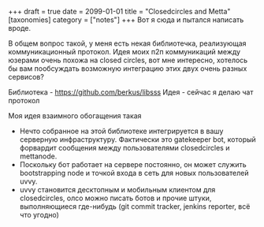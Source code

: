 +++
draft = true
date = 2099-01-01
title = "Closedcircles and Metta"
[taxonomies]
category = ["notes"]
+++
Вот я сюда и пытался написать вроде.

В общем вопрос такой, у меня есть некая библиотечка, реализующая коммуникационный протокол. Идея моих п2п коммуникаций между юзерами очень похожа на closed circles, вот мне интересно, хотелось бы вам пообсуждать возможную интеграцию этих двух очень разных сервисов?

Библиотека - https://github.com/berkus/libsss
Идея - сейчас я делаю чат протокол

Моя идея взаимного обогащения такая

- Нечто собранное на этой библиотеке интегрируется в вашу серверную инфраструктуру. Фактически это gatekeeper bot, который форвардит сообщения между пользователями closedcircles и mettanode.
- Поскольку бот работает на сервере постоянно, он может служить bootstrapping node и точкой входа в сеть для новых пользователей uvvy.
- uvvy становится десктопным и мобильным клиентом для closedcircles, олсо можно писать ботов и прочие штуки, выполняющиеся где-нибудь (git commit tracker, jenkins reporter, всё что угодно)
